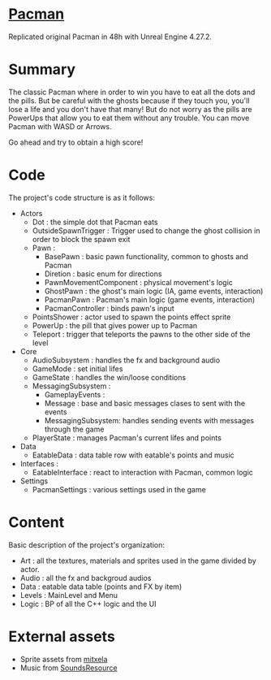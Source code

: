 # [Pacman](https://github.com/MiguelLentisco/Pacman/)
 Replicated original Pacman in 48h with Unreal Engine 4.27.2.
 
# Summary
 The classic Pacman where in order to win you have to eat all the dots and the pills. But be careful with the ghosts because if they touch you, you'll lose a life and you don't have that many! But do not worry as the pills are PowerUps that allow you to eat them without any trouble. You can move Pacman with WASD or Arrows.
 
 Go ahead and try to obtain a high score!
 
 # Code
 
 The project's code structure is as it follows:
  - Actors
    - Dot : the simple dot that Pacman eats
    - OutsideSpawnTrigger : Trigger used to change the ghost collision in order to block the spawn exit
    - Pawn :
      - BasePawn : basic pawn functionality, common to ghosts and Pacman
      - Diretion : basic enum for directions
      - PawnMovementComponent : physical movement's logic
      - GhostPawn : the ghost's main logic (IA, game events, interaction)
      - PacmanPawn : Pacman's main logic (game events, interaction)
      - PacmanController : binds pawn's input
    - PointsShower : actor used to spawn the points effect sprite
    - PowerUp : the pill that gives power up to Pacman
    - Teleport : trigger that teleports the pawns to the other side of the level
   - Core
     - AudioSubsystem : handles the fx and background audio
     - GameMode : set initial lifes
     - GameState : handles the win/loose conditions
     - MessagingSubsystem :
       - GameplayEvents : 
       - Message : base and basic messages clases to sent with the events
       - MessagingSubsystem: handles sending events with messages through the game
     - PlayerState : manages Pacman's current lifes and points
   - Data
     -  EatableData : data table row with eatable's points and music
   - Interfaces :
     - EatableInterface : react to interaction with Pacman, common logic
   - Settings
     -  PacmanSettings : various settings used in the game
 
 # Content
 Basic description of the project's organization:
 
 - Art : all the textures, materials and sprites used in the game divided by actor.
 - Audio : all the fx and backgroud audios
 - Data : eatable data table (points and FX by item)
 - Levels : MainLevel and Menu
 - Logic : BP of all the C++ logic and the UI

# External assets

- Sprite assets from [mitxela](https://mitxela.com/projects/console/pacman)
- Music from [SoundsResource](https://www.sounds-resource.com/)
